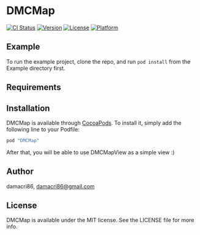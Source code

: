 # DMCMap

[![CI Status](http://img.shields.io/travis/damacri86/DMCMap.svg?style=flat)](https://travis-ci.org/damacri86/DMCMap)
[![Version](https://img.shields.io/cocoapods/v/DMCMap.svg?style=flat)](http://cocoapods.org/pods/DMCMap)
[![License](https://img.shields.io/cocoapods/l/DMCMap.svg?style=flat)](http://cocoapods.org/pods/DMCMap)
[![Platform](https://img.shields.io/cocoapods/p/DMCMap.svg?style=flat)](http://cocoapods.org/pods/DMCMap)

## Example

To run the example project, clone the repo, and run `pod install` from the Example directory first.

## Requirements

## Installation

DMCMap is available through [CocoaPods](http://cocoapods.org). To install
it, simply add the following line to your Podfile:

```ruby
pod "DMCMap"
```
After that, you will be able to use DMCMapView as a simple view :)

## Author

damacri86, damacri86@gmail.com

## License

DMCMap is available under the MIT license. See the LICENSE file for more info.
